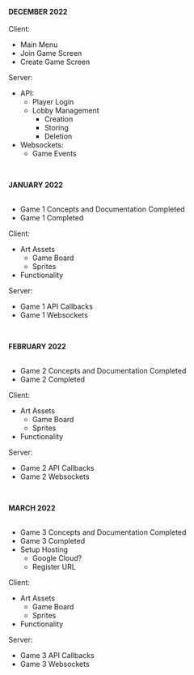__**DECEMBER 2022**__
<br />
<br />
Client:
- Main Menu
- Join Game Screen
- Create Game Screen

Server:
- API:
    - Player Login
    - Lobby Management
        - Creation
        - Storing
        - Deletion
- Websockets:
    - Game Events

<br />

__**JANUARY 2022**__
<br />
<br />
- Game 1 Concepts and Documentation Completed
- Game 1 Completed

Client:
- Art Assets
    - Game Board
    - Sprites
- Functionality

Server:
- Game 1 API Callbacks
- Game 1 Websockets

<br />

__**FEBRUARY 2022**__
<br />
<br />
- Game 2 Concepts and Documentation Completed
- Game 2 Completed

Client:
- Art Assets
    - Game Board
    - Sprites
- Functionality

Server:
- Game 2 API Callbacks
- Game 2 Websockets

<br />

__**MARCH 2022**__
<br />
<br />
- Game 3 Concepts and Documentation Completed
- Game 3 Completed
- Setup Hosting
    - Google Cloud?
    - Register URL

Client:
- Art Assets
    - Game Board
    - Sprites
- Functionality

Server:
- Game 3 API Callbacks
- Game 3 Websockets
